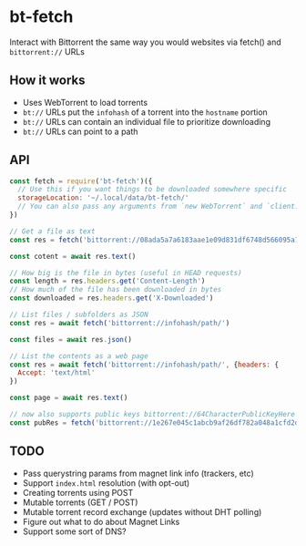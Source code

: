 # bt-fetch
Interact with Bittorrent the same way you would websites via fetch() and `bittorrent://` URLs

## How it works

- Uses WebTorrent to load torrents
- `bt://` URLs put the `infohash` of a torrent into the `hostname` portion
- `bt://` URLs can contain an individual file to prioritize downloading
- `bt://` URLs can point to a path

## API

```JavaScript
const fetch = require('bt-fetch')({
  // Use this if you want things to be downloaded somewhere specific
  storageLocation: '~/.local/data/bt-fetch/'
  // You can also pass any arguments from `new WebTorrent` and `client.add`
})

// Get a file as text
const res = fetch('bittorrent://08ada5a7a6183aae1e09d831df6748d566095a10/example.html')

const cotent = await res.text()

// How big is the file in bytes (useful in HEAD requests)
const length = res.headers.get('Content-Length')
// How much of the file has been downloaded in bytes
const downloaded = res.headers.get('X-Downloaded')

// List files / subfolders as JSON
const res = await fetch('bittorrent://infohash/path/')

const files = await res.json()

// List the contents as a web page
const res = await fetch('bittorrent://infohash/path/', {headers: {
  Accept: 'text/html'
})

const page = await res.text()

// now also supports public keys bittorrent://64CharacterPublicKeyHere
const pubRes = fetch('bittorrent://1e267e045c1abcb9af26df782a048a1cfd2d26e6db23ff5026b213ce037301bf')
```

## TODO

- Pass querystring params from magnet link info (trackers, etc)
- Support `index.html` resolution (with opt-out)
- Creating torrents using POST
- Mutable torrents (GET / POST)
- Mutable torrent record exchange (updates without DHT polling)
- Figure out what to do about Magnet Links
- Support some sort of DNS?
